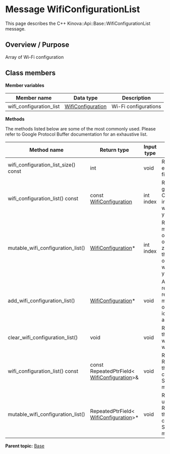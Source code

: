 # Message WifiConfigurationList

This page describes the C++ Kinova::Api::Base::WifiConfigurationList message.

## Overview / Purpose

Array of Wi-Fi configuration

## Class members

 **Member variables** 

|Member name|Data type|Description|
|-----------|---------|-----------|
|wifi\_configuration\_list| [WifiConfiguration](msg_Base_WifiConfiguration.md#)|Wi-Fi configurations|

 **Methods** 

The methods listed below are some of the most commonly used. Please refer to Google Protocol Buffer documentation for an exhaustive list.

|Method name|Return type|Input type|Description|
|-----------|-----------|----------|-----------|
|wifi\_configuration\_list\_size\(\) const|int|void|Returns the number of elements currently in the field.|
|wifi\_configuration\_list\(\) const|const [WifiConfiguration](msg_Base_WifiConfiguration.md#)|int index|Returns the element at the given zero-based index. Calling this method with index outside of \[0, wifi\_configuration\_list\_size\(\)\) yields undefined behavior.|
|mutable\_wifi\_configuration\_list\(\)| [WifiConfiguration](msg_Base_WifiConfiguration.md#)\*|int index|Returns a pointer to the mutable [WifiConfiguration](msg_Base_WifiConfiguration.md#) object that stores the value of the element at the given zero-based index. Calling this method with index outside of \[0, wifi\_configuration\_list\_size\(\)\) yields undefined behavior.|
|add\_wifi\_configuration\_list\(\)| [WifiConfiguration](msg_Base_WifiConfiguration.md#)\*|void|Adds a new element and returns a pointer to it. The returned [WifiConfiguration](msg_Base_WifiConfiguration.md#) is mutable and will have none of its fields set \(i.e. it will be identical to a newly-allocated [WifiConfiguration](msg_Base_WifiConfiguration.md#)\).|
|clear\_wifi\_configuration\_list\(\)|void|void|Removes all elements from the field. After calling this, wifi\_configuration\_list\_size\(\) will return zero.|
|wifi\_configuration\_list\(\) const|const RepeatedPtrField< [WifiConfiguration](msg_Base_WifiConfiguration.md#)\>&|void|Returns the underlying RepeatedPtrField that stores the field's elements. This container class provides STL-like iterators and other methods.|
|mutable\_wifi\_configuration\_list\(\)|RepeatedPtrField< [WifiConfiguration](msg_Base_WifiConfiguration.md#)\>\*|void|Returns a pointer to the underlying mutable RepeatedPtrField that stores the field's elements. This container class provides STL-like iterators and other methods.|

**Parent topic:** [Base](../references/summary_Base.md)

